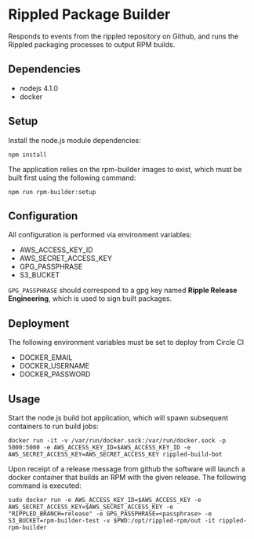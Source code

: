 # Rippled Package Builder

Responds to events from the rippled repository on Github,
and runs the Rippled packaging processes to output RPM builds.

## Dependencies

- nodejs 4.1.0
- docker

## Setup

Install the node.js module dependencies:

```
npm install
```

The application relies on the rpm-builder images to exist, which must be
built first using the following command:

```
npm run rpm-builder:setup
```

## Configuration

All configuration is performed via environment variables:

- AWS_ACCESS_KEY_ID
- AWS_SECRET_ACCESS_KEY
- GPG_PASSPHRASE
- S3_BUCKET

`GPG_PASSPHRASE` should correspond to a gpg key named **Ripple Release Engineering**, which is used to sign built packages.

## Deployment

The following environment variables must be set to deploy from Circle CI

- DOCKER_EMAIL
- DOCKER_USERNAME
- DOCKER_PASSWORD

## Usage

Start the node.js build bot application, which will spawn subsequent containers to run build jobs:

```
docker run -it -v /var/run/docker.sock:/var/run/docker.sock -p 5000:5000 -e AWS_ACCESS_KEY_ID=$AWS_ACCESS_KEY_ID -e AWS_SECRET_ACCESS_KEY=AWS_SECRET_ACCESS_KEY rippled-build-bot
```

Upon receipt of a release message from github the software
will launch a docker container that builds an RPM with the
given release. The following command is executed:

```
sudo docker run -e AWS_ACCESS_KEY_ID=$AWS_ACCESS_KEY -e AWS_SECRET_ACCESS_KEY=$AWS_SECRET_ACCESS_KEY -e "RIPPLED_BRANCH=release" -e GPG_PASSPHRASE=<passphrase> -e S3_BUCKET=rpm-builder-test -v $PWD:/opt/rippled-rpm/out -it rippled-rpm-builder
```

